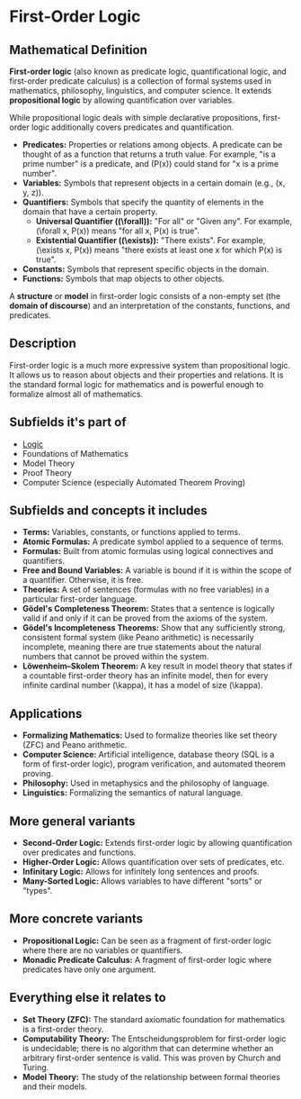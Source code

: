 # First-Order Logic

## Mathematical Definition

**First-order logic** (also known as predicate logic, quantificational logic, and first-order predicate calculus) is a collection of formal systems used in mathematics, philosophy, linguistics, and computer science. It extends **propositional logic** by allowing quantification over variables.

While propositional logic deals with simple declarative propositions, first-order logic additionally covers predicates and quantification.
*   **Predicates:** Properties or relations among objects. A predicate can be thought of as a function that returns a truth value. For example, "is a prime number" is a predicate, and \(P(x)\) could stand for "x is a prime number".
*   **Variables:** Symbols that represent objects in a certain domain (e.g., \(x, y, z\)).
*   **Quantifiers:** Symbols that specify the quantity of elements in the domain that have a certain property.
    *   **Universal Quantifier (\(\forall\)):** "For all" or "Given any". For example, \(\forall x, P(x)\) means "for all x, P(x) is true".
    *   **Existential Quantifier (\(\exists\)):** "There exists". For example, \(\exists x, P(x)\) means "there exists at least one x for which P(x) is true".
*   **Constants:** Symbols that represent specific objects in the domain.
*   **Functions:** Symbols that map objects to other objects.

A **structure** or **model** in first-order logic consists of a non-empty set (the **domain of discourse**) and an interpretation of the constants, functions, and predicates.

## Description

First-order logic is a much more expressive system than propositional logic. It allows us to reason about objects and their properties and relations. It is the standard formal logic for mathematics and is powerful enough to formalize almost all of mathematics.

## Subfields it's part of

*   [Logic](./)
*   Foundations of Mathematics
*   Model Theory
*   Proof Theory
*   Computer Science (especially Automated Theorem Proving)

## Subfields and concepts it includes

*   **Terms:** Variables, constants, or functions applied to terms.
*   **Atomic Formulas:** A predicate symbol applied to a sequence of terms.
*   **Formulas:** Built from atomic formulas using logical connectives and quantifiers.
*   **Free and Bound Variables:** A variable is bound if it is within the scope of a quantifier. Otherwise, it is free.
*   **Theories:** A set of sentences (formulas with no free variables) in a particular first-order language.
*   **Gödel's Completeness Theorem:** States that a sentence is logically valid if and only if it can be proved from the axioms of the system.
*   **Gödel's Incompleteness Theorems:** Show that any sufficiently strong, consistent formal system (like Peano arithmetic) is necessarily incomplete, meaning there are true statements about the natural numbers that cannot be proved within the system.
*   **Löwenheim–Skolem Theorem:** A key result in model theory that states if a countable first-order theory has an infinite model, then for every infinite cardinal number \(\kappa\), it has a model of size \(\kappa\).

## Applications

*   **Formalizing Mathematics:** Used to formalize theories like set theory (ZFC) and Peano arithmetic.
*   **Computer Science:** Artificial intelligence, database theory (SQL is a form of first-order logic), program verification, and automated theorem proving.
*   **Philosophy:** Used in metaphysics and the philosophy of language.
*   **Linguistics:** Formalizing the semantics of natural language.

## More general variants

*   **Second-Order Logic:** Extends first-order logic by allowing quantification over predicates and functions.
*   **Higher-Order Logic:** Allows quantification over sets of predicates, etc.
*   **Infinitary Logic:** Allows for infinitely long sentences and proofs.
*   **Many-Sorted Logic:** Allows variables to have different "sorts" or "types".

## More concrete variants

*   **Propositional Logic:** Can be seen as a fragment of first-order logic where there are no variables or quantifiers.
*   **Monadic Predicate Calculus:** A fragment of first-order logic where predicates have only one argument.

## Everything else it relates to

*   **Set Theory (ZFC):** The standard axiomatic foundation for mathematics is a first-order theory.
*   **Computability Theory:** The Entscheidungsproblem for first-order logic is undecidable; there is no algorithm that can determine whether an arbitrary first-order sentence is valid. This was proven by Church and Turing.
*   **Model Theory:** The study of the relationship between formal theories and their models.
